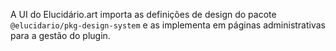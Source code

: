 A UI do Elucidário.art importa as definições de design do pacote `@elucidario/pkg-design-system` e as implementa em páginas administrativas para a gestão do plugin.
